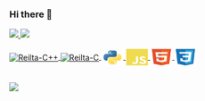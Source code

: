 ### Hi there 👋
 <div>
  <a href="https://github.com/reilta">
  <img height="180em" src="https://github-readme-stats-sigma-five.vercel.app/api?username=reilta&show_icons=true&theme=tokyonight&include_all_commits=true&count_private=true"/>
  <img height="180em" src="https://github-readme-stats-sigma-five.vercel.app/api/top-langs/?username=reilta&layout=compact&langs_count=7&theme=tokyonight"/>
</div>
<div style="display: inline_block"><br>
  <img align="center" alt="Reilta-C++" height="30" width="55" src="https://cdn.jsdelivr.net/gh/devicons/devicon/icons/cplusplus/cplusplus-original.svg">
  <img align="center" alt="Reilta-C" height="30" width="55" src="https://cdn.jsdelivr.net/gh/devicons/devicon/icons/c/c-original.svg">
  <img align="center" alt="Reilta-Python" height="30" width="40" src="https://raw.githubusercontent.com/devicons/devicon/master/icons/python/python-original.svg">
  <img align="center" alt="Reilta-Js" height="30" width="40" src="https://raw.githubusercontent.com/devicons/devicon/master/icons/javascript/javascript-plain.svg">
  <img align="center" alt="Reilta-HTML" height="30" width="40" src="https://raw.githubusercontent.com/devicons/devicon/master/icons/html5/html5-original.svg">
  <img align="center" alt="Reilta-CSS" height="30" width="40" src="https://raw.githubusercontent.com/devicons/devicon/master/icons/css3/css3-original.svg">
</div>
  
  ##
  
  <div> 
  <a href="https://www.linkedin.com/in/reilta-maia-b02886204/" target="_blank"><img src="https://img.shields.io/badge/-LinkedIn-%230077B5?style=for-the-badge&logo=linkedin&logoColor=white" target="_blank"></a>   
</div>
